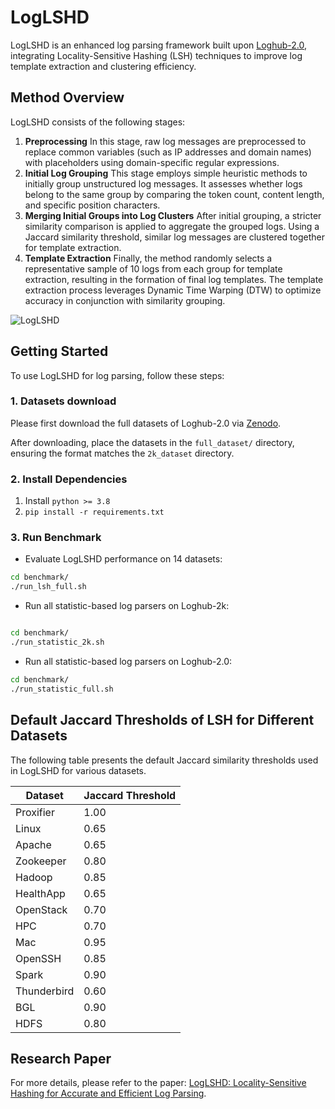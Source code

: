 # LogLSHD

LogLSHD is an enhanced log parsing framework built upon [Loghub-2.0](https://github.com/logpai/loghub-2.0), integrating Locality-Sensitive Hashing (LSH) techniques to improve log template extraction and clustering efficiency.

## Method Overview
LogLSHD consists of the following stages:
1. **Preprocessing**
In this stage, raw log messages are preprocessed to replace common variables (such as IP addresses and domain names) with placeholders using domain-specific regular expressions.
2. **Initial Log Grouping**
This stage employs simple heuristic methods to initially group unstructured log messages. It assesses whether logs belong to the same group by comparing the token count, content length, and specific position characters.
3. **Merging Initial Groups into Log Clusters** 
After initial grouping, a stricter similarity comparison is applied to aggregate the grouped logs. Using a Jaccard similarity threshold, similar log messages are clustered together for template extraction.
4. **Template Extraction**
Finally, the method randomly selects a representative sample of 10 logs from each group for template extraction, resulting in the formation of final log templates. The template extraction process leverages Dynamic Time Warping (DTW) to optimize accuracy in conjunction with similarity grouping.

![LogLSHD](https://imgur.com/a/9KufE4C "Structure of LogLSHD.")

## Getting Started

To use LogLSHD for log parsing, follow these steps:

### 1. Datasets download

Please first download the full datasets of Loghub-2.0 via [Zenodo](https://zenodo.org/record/8275861).

After downloading, place the datasets in the `full_dataset/` directory, ensuring the format matches the `2k_dataset` directory.

### 2. Install Dependencies

1. Install ```python >= 3.8```
2. ```pip install -r requirements.txt```

### 3. Run Benchmark


- Evaluate LogLSHD performance on 14 datasets:

```bash
cd benchmark/
./run_lsh_full.sh
```

- Run all statistic-based log parsers on Loghub-2k:

```bash

cd benchmark/
./run_statistic_2k.sh
```

- Run all statistic-based log parsers on Loghub-2.0:

```bash
cd benchmark/
./run_statistic_full.sh
```

## Default Jaccard Thresholds of LSH for Different Datasets

The following table presents the default Jaccard similarity thresholds used in LogLSHD for various datasets.

| Dataset     | Jaccard Threshold |
|------------|------------------|
| Proxifier  | 1.00             |
| Linux      | 0.65             |
| Apache     | 0.65             |
| Zookeeper  | 0.80             |
| Hadoop     | 0.85             |
| HealthApp  | 0.65             |
| OpenStack  | 0.70             |
| HPC        | 0.70             |
| Mac        | 0.95             |
| OpenSSH    | 0.85             |
| Spark      | 0.90             |
| Thunderbird| 0.60             |
| BGL        | 0.90             |
| HDFS       | 0.80             |

## Research Paper

For more details, please refer to the paper: [LogLSHD: Locality-Sensitive Hashing for Accurate and Efficient Log Parsing](https://arxiv.org/abs/2504.02172).